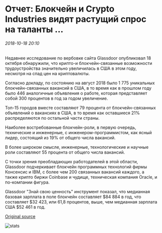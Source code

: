 # Отчет: Блокчейн и Crypto Industries видят растущий спрос на таланты ...

###### 2018-10-18 20:10

Недавнее исследование по вербовке сайта Glassdoor опубликовал 18 октября обнаружили, что крипто-и блокчейн-связанные возможности трудоустройства значительно увеличилась в США в этом году, несмотря на спад цен на криптовалюты.

Согласно докладу, по состоянию на август 2018 было 1 775 уникальных блокчейн-связанных вакансий в США, в то время как в прошлом году было 446 аналогичные объявления о работе, которая представляет собой 300 процентов в год за годом увеличение.

Топ-15 городов вместе составляют 79 процента от блокчейн-связанных объявлений о вакансиях в США, в то время как оставшиеся 21% распределяются по остальной части страны.

Наиболее востребованные блокчейн-роли, в первую очередь, технические и инженерные, с инженером-программистом, как ясный лидер, состоящий из 19% от общего числа вакансий.

В более широком смысле, инженерные, технологические и научные роли составляют 55 процента от общего числа вакансий.

С точки зрения преобладающих работодателей в этой области, Glassdoor подчеркивает блокчейн программных технологий фирмы Консенсис и IBM, с более чем 200 связанных вакансий каждого, а также крипто биржи Coinbase и чудище, техническая компания Oracle, и по-компании фигура.

Glassdoor "Знай свою ценность" инструмент показал, что медианная базовая зарплата в поле блокчейн составляет $84 884 в год, что составляет $32 423, или 61,8 процентов, выше, чем медианная зарплата США $52 461 в год.

[Original source](https://cointelegraph.com/news/report-blockchain-and-crypto-industries-see-growing-demand-for-talent)

![stats](https://c.statcounter.com/11760860/0/a89fa40b/1/ "stats")